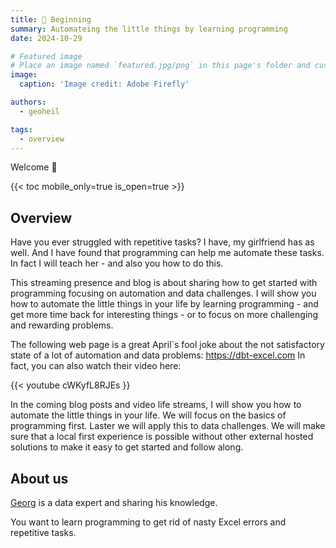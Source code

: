 ```yaml
---
title: 🎉 Beginning
summary: Automateing the little things by learning programming
date: 2024-10-29

# Featured image
# Place an image named `featured.jpg/png` in this page's folder and customize its options here.
image:
  caption: 'Image credit: Adobe Firefly'

authors:
  - geoheil

tags:
  - overview
---
```


Welcome 👋

{{< toc mobile_only=true is_open=true >}}

## Overview

Have you ever struggled with repetitive tasks? I have, my girlfriend has as well. 
And I have found that programming can help me automate these tasks.
In fact I will teach her - and also you how to do this.

This streaming presence and blog is about sharing how to get started with programming focusing on automation and data challenges.
I will show you how to automate the little things in your life by learning programming - and get more time back for interesting things - or to focus on more challenging and rewarding problems.

The following web page is a great April`s fool joke about the not satisfactory state of a lot of automation and data problems: https://dbt-excel.com In fact, you can also watch their video here:

{{< youtube cWKyfL8RJEs }}

In the coming blog posts and video life streams, I will show you how to automate the little things in your life.
We will focus on the basics of programming first.
Laster we will apply this to data challenges.
We will make sure that a local first experience is possible without other external hosted solutions to make it easy to get started and follow along.

## About us

[Georg](https://georgheiler.com/) is a data expert and sharing his knowledge.

You want to learn programming to get rid of nasty Excel errors and repetitive tasks.
